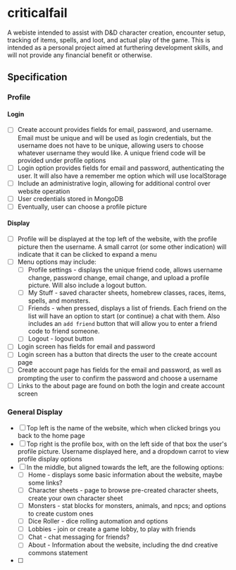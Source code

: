 # criticalfail

A webiste intended to assist with D&D character creation, encounter setup, tracking of items, spells, and loot, and actual play of the game. This is intended as a personal project aimed at furthering development skills, and will not provide any financial benefit or otherwise.

## Specification

### Profile

#### Login

- [ ] Create account provides fields for email, password, and username. Email must be unique and will be used as login credentials, but the username does not have to be unique, allowing users to choose whatever username they would like. A unique friend code will be provided under profile options
- [ ] Login option provides fields for email and password, authenticating the user. It will also have a remember me option which will use localStorage
- [ ] Include an administrative login, allowing for additional control over website operation
- [ ] User credentials stored in MongoDB
- [ ] Eventually, user can choose a profile picture

#### Display

- [ ] Profile will be displayed at the top left of the website, with the profile picture then the username. A small carrot (or some other indication) will indicate that it can be clicked to expand a menu
- [ ] Menu options may include:
  - [ ] Profile settings - displays the unique friend code, allows username change, password change, email change, and upload a profile picture. Will also include a logout button.
  - [ ] My Stuff - saved character sheets, homebrew classes, races, items, spells, and monsters.
  - [ ] Friends - when pressed, displays a list of friends. Each friend on the list will have an option to start (or continue) a chat with them. Also includes an `add friend` button that will allow you to enter a friend code to friend someone.
  - [ ] Logout - logout button
- [ ] Login screen has fields for email and password
- [ ] Login screen has a button that directs the user to the create account page
- [ ] Create account page has fields for the email and password, as well as prompting the user to confirm the password and choose a username
- [ ] Links to the about page are found on both the login and create account screen

### General Display

- [ ] Top left is the name of the website, which when clicked brings you back to the home page
- [ ] Top right is the profile box, with on the left side of that box the user's profile picture. Username displayed here, and a dropdown carrot to view profile display options
- [ ] In the middle, but aligned towards the left, are the following options:
  - [ ] Home - displays some basic information about the website, maybe some links?
  - [ ] Character sheets - page to browse pre-created character sheets, create your own character sheet
  - [ ] Monsters - stat blocks for monsters, animals, and npcs; and options to create custom ones
  - [ ] Dice Roller - dice rolling automation and options
  - [ ] Lobbies - join or create a game lobby, to play with friends
  - [ ] Chat - chat messaging for friends?
  - [ ] About - Information about the website, including the dnd creative commons statement
- [ ] 